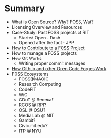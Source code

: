 # Summary



* What is Open Source? Why? FOSS, Wat?
* Licensing Overview and Resources
* Case-Study: Past FOSS projects at RIT
  * Started Open - Dash
  * Opened after the fact - JPP
* [How to Contribute to a FOSS Project](chapters/contributing.md)
* How to manage a FOSS projects
* How Git Works
  * Writing proper commit messages
* [How Github and other Open Code Forges Work](chapters/hostingcode.md)
* FOSS Ecosystems
  * FOSS@MAGIC
  * Research Computing
  * CodeRIT
  * WiC
  * CDoT @ Seneca?
  * RCOS @ RPI?
  * OSL @ OSU?
  * Media Lab @ MIT
  * Gambit?
  * Civic.mit.edu?
  * ITP @ NYU
